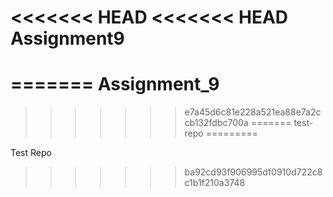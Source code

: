 <<<<<<< HEAD
<<<<<<< HEAD
Assignment9
===========
=======
Assignment_9
============
>>>>>>> e7a45d6c81e228a521ea88e7a2ccb132fdbc700a
=======
test-repo
=========

Test Repo
>>>>>>> ba92cd93f906995df0910d722c8c1b1f210a3748
